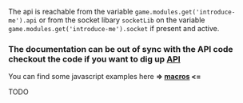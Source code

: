 The api is reachable from the variable `game.modules.get('introduce-me').api` or from the socket libary `socketLib` on the variable `game.modules.get('introduce-me').socket` if present and active.

### The documentation can be out of sync with the API code checkout the code if you want to dig up [API](../src/scripts/api.js)

You can find some javascript examples here **=> [macros](./macros/) <=**

TODO
